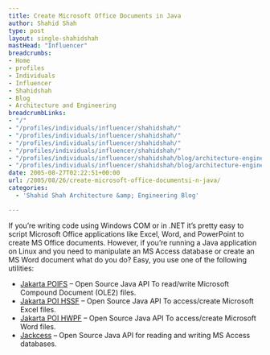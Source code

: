 ```yaml
---
title: Create Microsoft Office Documents in Java
author: Shahid Shah
type: post
layout: single-shahidshah
mastHead: "Influencer"
breadcrumbs:
- Home
- profiles
- Individuals
- Influencer
- Shahidshah
- Blog
- Architecture and Engineering
breadcrumbLinks:
- "/"
- "/profiles/individuals/influencer/shahidshah/"
- "/profiles/individuals/influencer/shahidshah/"
- "/profiles/individuals/influencer/shahidshah/"
- "/profiles/individuals/influencer/shahidshah/"
- "/profiles/individuals/influencer/shahidshah/blog/architecture-engineering/"
- "/profiles/individuals/influencer/shahidshah/blog/architecture-engineering/"
date: 2005-08-27T02:22:51+00:00
url: /2005/08/26/create-microsoft-office-documentsi-n-java/
categories:
  - 'Shahid Shah Architecture &amp; Engineering Blog'

---
```

If you&#8217;re writing code using Windows COM or in .NET it&#8217;s pretty easy to script Microsoft Office applications like Excel, Word, and PowerPoint to create MS Office documents. However, if you&#8217;re running a Java application on Linux and you need to manipulate an MS Access database or create an MS Word document what do you do? Easy, you use one of the following utilities:

  * [Jakarta POIFS][1] &#8211; Open Source Java API To read/write Microsoft Compound Document (OLE2) files.
  * [Jakarta POI HSSF][1] &#8211; Open Source Java API To access/create Microsoft Excel files.
  * [Jakarta POI HWPF][1] &#8211; Open Source Java API To access/create Microsoft Word files.
  * [Jackcess][2] &#8211; Open Source Java API for reading and writing MS Access databases.

 [1]: http://jakarta.apache.org/poi/
 [2]: http://jackcess.sourceforge.net/